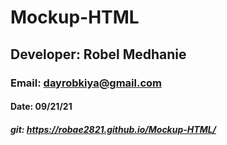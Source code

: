 # Mockup-HTML
## Developer: Robel Medhanie
### Email: dayrobkiya@gmail.com
#### Date: 09/21/21
##### git: https://robae2821.github.io/Mockup-HTML/
